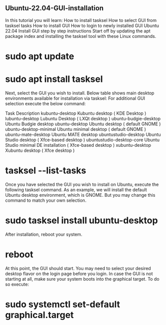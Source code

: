 ## Ubuntu-22.04-GUI-installation

In this tutorial you will learn: How to install tasksel How to select GUI from tasksel tasks How to install GUI How to login to newly installed GUI
Ubuntu 22.04 Install GUI step by step instructions
Start off by updating the apt package index and installing the tasksel tool with these Linux commands.

# sudo apt update


# sudo apt install tasksel


Next, select the GUI you wish to install. Below table shows main desktop environments available for installation via tasksel:
For additional GUI selection execute the below command:

Task Description kubuntu-desktop Kubuntu desktop ( KDE Desktop ) lubuntu-desktop Lubuntu Desktop ( LXQt desktop ) ubuntu-budgie-desktop Ubuntu Budgie desktop ubuntu-desktop Ubuntu desktop ( default GNOME ) ubuntu-desktop-minimal Ubuntu minimal desktop ( default GNOME ) ubuntu-mate-desktop Ubuntu MATE desktop ubuntustudio-desktop Ubuntu Studio desktop ( Xfce-based desktop ) ubuntustudio-desktop-core Ubuntu Studio minimal DE installation ( Xfce-based desktop ) xubuntu-desktop Xubuntu desktop ( Xfce desktop )


# tasksel --list-tasks

Once you have selected the GUI you wish to install on Ubuntu, execute the following tasksel command. As an example, we will install the default Ubuntu desktop environment, which is GNOME. But you may change this command to match your own selection.

# sudo tasksel install ubuntu-desktop

After installation, reboot your system.

# reboot

At this point, the GUI should start. You may need to select your desired desktop flavor on the login page before you login. In case the GUI is not starting at all, make sure your system boots into the graphical target. To do so execute:

# sudo systemctl set-default graphical.target
